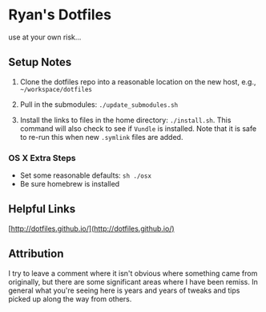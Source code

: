 Ryan's Dotfiles
===============

use at your own risk...


## Setup Notes

1. Clone the dotfiles repo into a reasonable location on the new host,
e.g., `~/workspace/dotfiles`

2. Pull in the submodules: `./update_submodules.sh`

3. Install the links to files in the home directory: `./install.sh`.
   This command will also check to see if `Vundle` is installed. Note
   that it is safe to re-run this when new `.symlink` files are added.  


### OS X Extra Steps
* Set some reasonable defaults: `sh ./osx`
* Be sure homebrew is installed

## Helpful Links

[http://dotfiles.github.io/](http://dotfiles.github.io/)

## Attribution

I try to leave a comment where it isn't obvious where something came
from originally, but there are some significant areas where I have been
remiss. In general what you're seeing here is years and years of tweaks
and tips picked up along the way from others.
